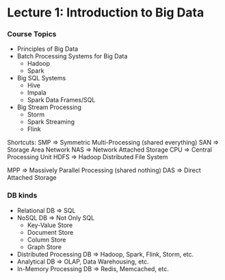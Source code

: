 # Lecture 1: Introduction to Big Data

### Course Topics

- Principles of Big Data
- Batch Processing Systems for Big Data
  - Hadoop
  - Spark
- Big SQL Systems
  - Hive
  - Impala
  - Spark Data Frames/SQL
- Big Stream Processing
  - Storm
  - Spark Streaming
  - Flink

Shortcuts:
SMP => Symmetric Multi-Processing (shared everything)
SAN => Storage Area Network
NAS => Network Attached Storage
CPU => Central Processing Unit
HDFS => Hadoop Distributed File System

MPP => Massively Parallel Processing (shared nothing)
DAS => Direct Attached Storage

### DB kinds

- Relational DB => SQL
- NoSQL DB => Not Only SQL
  - Key-Value Store
  - Document Store
  - Column Store
  - Graph Store
- Distributed Processing DB => Hadoop, Spark, Flink, Storm, etc.
- Analytical DB => OLAP, Data Warehousing, etc.
- In-Memory Processing DB => Redis, Memcached, etc.
